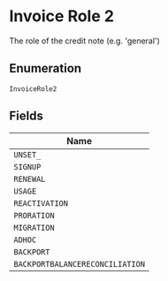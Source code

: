 
# Invoice Role 2

The role of the credit note (e.g. 'general')

## Enumeration

`InvoiceRole2`

## Fields

| Name |
|  --- |
| `UNSET_` |
| `SIGNUP` |
| `RENEWAL` |
| `USAGE` |
| `REACTIVATION` |
| `PRORATION` |
| `MIGRATION` |
| `ADHOC` |
| `BACKPORT` |
| `BACKPORTBALANCERECONCILIATION` |

